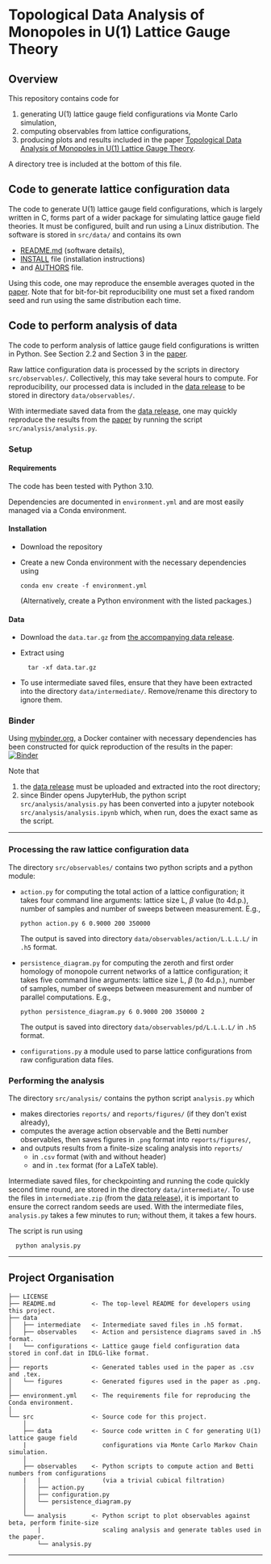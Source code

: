 # Topological Data Analysis of Monopoles in U(1) Lattice Gauge Theory

## Overview
This repository contains code for
1. generating U(1) lattice gauge field configurations via Monte Carlo simulation, 
2. computing observables from lattice configurations, 
3. producing plots and results included in the paper [Topological Data Analysis of Monopoles in U(1) Lattice Gauge Theory][paper].

A directory tree is included at the bottom of this file.

## Code to generate lattice configuration data
The code to generate U(1) lattice gauge field configurations, which is largely written in C, forms part of a wider package for simulating lattice gauge field theories. It must be configured, built and run using a Linux distribution. The software is stored in `src/data/` and contains its own 
* [README.md][mc_README] (software details), 
* [INSTALL][mc_INSTALL] file (installation instructions) 
* and [AUTHORS][mc_AUTHORS] file.

Using this code, one may reproduce the ensemble averages quoted in the [paper][paper]. Note that for bit-for-bit reproducibility one must set a fixed random seed and run using the same distribution each time.

## Code to perform analysis of data
The code to perform analysis of lattice gauge field configurations is written in Python. See Section 2.2 and Section 3 in the [paper][paper].

Raw lattice configuration data is processed by the scripts in directory `src/observables/`. Collectively, this may take several hours to compute. For reproducibility, our processed data is included in the [data release][data] to be stored in directory `data/observables/`.

With intermediate saved data from the [data release][data], one may quickly reproduce the results from the [paper][paper] by running the script `src/analysis/analysis.py`. 

### Setup

#### Requirements

The code has been tested with Python 3.10. 

Dependencies are documented in `environment.yml` and are most easily managed via a Conda environment. 

#### Installation
* Download the repository
* Create a new Conda environment with the necessary dependencies using

      conda env create -f environment.yml
    (Alternatively, create a Python environment with the listed packages.)

#### Data

* Download the `data.tar.gz` from [the accompanying data release][data].
* Extract using

        tar -xf data.tar.gz
* To use intermediate saved files, ensure that they have been extracted into the directory `data/intermediate/`. Remove/rename this directory to ignore them.

### Binder

Using [mybinder.org][binder], a Docker container with necessary dependencies has been constructed for quick reproduction of the results in the paper: [![Binder](https://mybinder.org/badge_logo.svg)](https://mybinder.org/v2/gh/xc2237451/comp_u1_mon_tda.git/HEAD)

Note that 
1. the [data release][data] must be uploaded and extracted into the root directory;
2. since Binder opens JupyterHub, the python script `src/analysis/analysis.py` has been converted into a jupyter notebook `src/analysis/analysis.ipynb` which, when run, does the exact same as the script.

---

### Processing the raw lattice configuration data
The directory `src/observables/` contains two python scripts and a python module:
* `action.py` for computing the total action of a lattice configuration; it takes four command line arguments: lattice size L, $\beta$ value (to 4d.p.), number of samples and number of sweeps between measurement. E.g.,

      python action.py 6 0.9000 200 350000
    The output is saved into directory `data/observables/action/L.L.L.L/` in `.h5` format.
* `persistence_diagram.py` for computing the zeroth and first order homology of monopole current networks of a lattice configuration; it takes five command line arguments: lattice size L, $\beta$ (to 4d.p.), number of samples, number of sweeps between measurement and number of parallel computations. E.g.,

      python persistence_diagram.py 6 0.9000 200 350000 2
    The output is saved into directory `data/observables/pd/L.L.L.L/` in `.h5` format.
* `configurations.py` a module used to parse lattice configurations from raw configuration data files.

### Performing the analysis
The directory `src/analysis/` contains the python script `analysis.py` which
* makes directories `reports/` and `reports/figures/` (if they don't exist already),
* computes the average action observable and the Betti number observables, then saves figures in `.png` format into `reports/figures/`,
* and outputs results from a finite-size scaling analysis into `reports/`
    * in `.csv` format (with and without header) 
    * and in `.tex` format (for a LaTeX table).

Intermediate saved files, for checkpointing and running the code quickly second time round, are stored in the directory `data/intermediate/`. To use the files in `intermediate.zip` (from the [data release][data]), it is important to ensure the correct random seeds are used. With the intermediate files, `analysis.py` takes a few minutes to run; without them, it takes a few hours.

The script is run using

      python analysis.py

---
## Project Organisation

    ├── LICENSE
    ├── README.md          <- The top-level README for developers using this project.
    ├── data
    │   ├── intermediate   <- Intermediate saved files in .h5 format.
    │   ├── observables    <- Action and persistence diagrams saved in .h5 format.
    |   └── configurations <- Lattice gauge field configuration data stored in conf.dat in IDLG-like format.
    │
    ├── reports            <- Generated tables used in the paper as .csv and .tex.
    │   └── figures        <- Generated figures used in the paper as .png.
    │
    ├── environment.yml    <- The requirements file for reproducing the Conda environment.
    │                         
    └── src                <- Source code for this project.
        │
        ├── data           <- Source code written in C for generating U(1) lattice gauge field 
        |                     configurations via Monte Carlo Markov Chain simulation.
        │
        ├── observables    <- Python scripts to compute action and Betti numbers from configurations
        |   |                 (via a trivial cubical filtration)
        │   ├── action.py
        │   ├── configuration.py
        │   └── persistence_diagram.py   
        │
        └── analysis       <- Python script to plot observables against beta, perform finite-size 
            |                 scaling analysis and generate tables used in the paper.                    
            └── analysis.py
---

[data]: https://doi.org/10.5281/zenodo.7060073
[paper]: https://arxiv.org/abs/2207.13392
[mc_README]: src/data/README.md,
[mc_AUTHORS]: src/data/AUTHORS
[mc_install]: src/data/INSTALL
[binder]: https://mybinder.org/